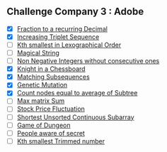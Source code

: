 ## Challenge Company 3 : Adobe
- [x] [Fraction to a recurring Decimal](https://leetcode.com/problems/fraction-to-recurring-decimal/)
- [x] [Increasing Triplet Sequence](https://leetcode.com/problems/increasing-triplet-subsequence/)
- [ ] [Kth smallest in Lexographical Order](https://leetcode.com/problems/k-th-smallest-in-lexicographical-order/)
- [ ] [Magical String](https://leetcode.com/problems/magical-string/)
- [ ] [Non Negative Integers without consecutive ones](https://leetcode.com/problems/non-negative-integers-without-consecutive-ones/)
- [x] [Knight in a Chessboard](https://leetcode.com/problems/knight-probability-in-chessboard/)
- [x] [Matching Subsequences](https://leetcode.com/problems/number-of-matching-subsequences/)
- [x] [Genetic Mutation](https://leetcode.com/problems/minimum-genetic-mutation/)
- [x] [Count nodes equal to average of Subtree](https://leetcode.com/problems/count-nodes-equal-to-average-of-subtree/)
- [ ] [Max matrix Sum](https://leetcode.com/problems/maximum-matrix-sum/)
- [ ] [Stock Price Fluctuation](https://leetcode.com/problems/stock-price-fluctuation/)
- [ ] [Shortest Unsorted Continuous Subarray](https://leetcode.com/problems/shortest-unsorted-continuous-subarray/)
- [ ] [Game of Dungeon](https://leetcode.com/problems/dungeon-game/)
- [ ] [People aware of secret](https://leetcode.com/problems/number-of-people-aware-of-a-secret/)
- [ ] [Kth smallest Trimmed number](https://leetcode.com/problems/query-kth-smallest-trimmed-number/)
